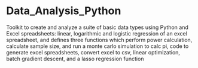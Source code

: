 # Data_Analysis_Python
Toolkit to create and analyze a suite of basic data types using Python and Excel spreadsheets: linear, logarithmic and logistic regression of an excel spreadsheet, and defines three functions which perform power calculation, calculate sample size, and run a monte carlo simulation to calc pi, code to generate excel spreadsheets, convert excel to csv, linear optimization, batch gradient descent, and a lasso regression function
